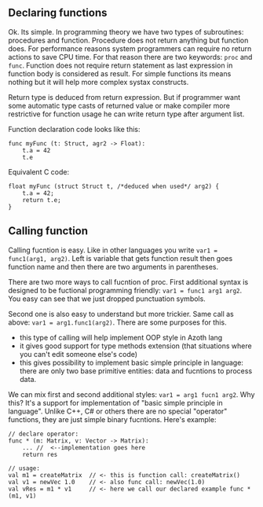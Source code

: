 ## Declaring functions

Ok. Its simple. In programming theory we have two types of subroutines: procedures and function. Procedure does not return anything but function does. For performance reasons system programmers can require no return actions to save CPU time. For that reason there are two keywords: `proc` and `func`. Function does not require return statement as last expression in function body is considered as result. For simple functions its means nothing but it will help more complex systax constructs.

Return type is deduced from return expression. But if programmer want some automatic type casts of returned value or make compiler more restrictive for function usage he can write return type after argument list. 

Function declaration code looks like this:
```
func myFunc (t: Struct, agr2 -> Float):
    t.a = 42
    t.e
```

Equivalent C code:
```
float myFunc (struct Struct t, /*deduced when used*/ arg2) {
    t.a = 42;
    return t.e;
}
```

## Calling function
Calling fucntion is easy. Like in other languages you write `var1 = func1(arg1, arg2)`. Left is variable that gets function result then goes function name and then there are two arguments in parentheses. 

There are two more ways to call fucntion of proc. First additional syntax is designed to be fuctional programming friendly: `var1 = func1 arg1 arg2`. You easy can see that we just dropped punctuation symbols.

Second one is also easy to understand but more trickier. Same call as above: `var1 = arg1.func1(arg2)`. There are some purposes for this.
* this type of calling will help implement OOP style in Azoth lang
* it gives good support for type methods extension (that situations where you can't edit someone else's code)
* this gives possibility to implement basic simple principle in language: there are only two base primitive entities: data and fucntions to process data.

We can mix first and second additional styles: `var1 = arg1 fucn1 arg2`. Why this? It's a support for implementation of "basic simple principle in language". Unlike C++, C# or others there are no special "operator" functions, they are just simple binary fucntions. Here's example:
```
// declare operator:
func * (m: Matrix, v: Vector -> Matrix):
    ... //  <--implementation goes here
    return res

// usage:
val m1 = createMatrix  // <- this is function call: createMatrix()
val v1 = newVec 1.0    // <- also func call: newVec(1.0)
val vRes = m1 * v1     // <- here we call our declared example func *(m1, v1)
```